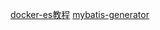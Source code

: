 [docker-es教程](https://blog.csdn.net/qq_42236935/article/details/106544255)
[mybatis-generator](https://github.com/zouzg/mybatis-generator-gui)